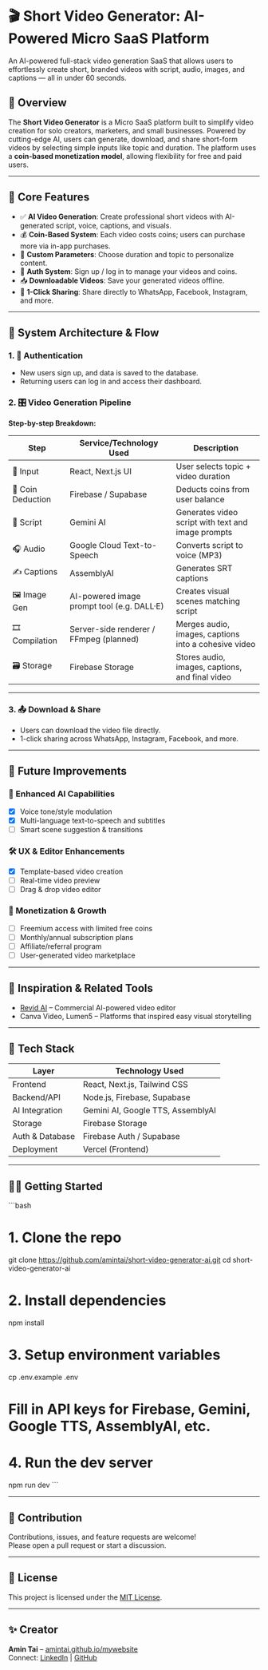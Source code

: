 
# 🎬 Short Video Generator: AI-Powered Micro SaaS Platform

An AI-powered full-stack video generation SaaS that allows users to effortlessly create short, branded videos with script, audio, images, and captions — all in under 60 seconds.

## 🚀 Overview

The **Short Video Generator** is a Micro SaaS platform built to simplify video creation for solo creators, marketers, and small businesses. Powered by cutting-edge AI, users can generate, download, and share short-form videos by selecting simple inputs like topic and duration. The platform uses a **coin-based monetization model**, allowing flexibility for free and paid users.

---

## 🧠 Core Features

- ✅ **AI Video Generation**: Create professional short videos with AI-generated script, voice, captions, and visuals.
- 💰 **Coin-Based System**: Each video costs coins; users can purchase more via in-app purchases.
- 🎯 **Custom Parameters**: Choose duration and topic to personalize content.
- 🔐 **Auth System**: Sign up / log in to manage your videos and coins.
- 📥 **Downloadable Videos**: Save your generated videos offline.
- 📲 **1-Click Sharing**: Share directly to WhatsApp, Facebook, Instagram, and more.

---

## 🧩 System Architecture & Flow

### 1. 🔐 Authentication
- New users sign up, and data is saved to the database.
- Returning users can log in and access their dashboard.

### 2. 🎛️ Video Generation Pipeline

**Step-by-step Breakdown:**

| Step              | Service/Technology Used                          | Description                                                  |
|-------------------|--------------------------------------------------|--------------------------------------------------------------|
| 🎯 Input          | React, Next.js UI                                | User selects topic + video duration                          |
| 🔻 Coin Deduction | Firebase / Supabase                              | Deducts coins from user balance                              |
| 📜 Script         | Gemini AI                                        | Generates video script with text and image prompts           |
| 🎧 Audio          | Google Cloud Text-to-Speech                      | Converts script to voice (MP3)                               |
| ✍️ Captions       | AssemblyAI                                       | Generates SRT captions                                       |
| 🖼️ Image Gen     | AI-powered image prompt tool (e.g. DALL·E)       | Creates visual scenes matching script                        |
| 🎞️ Compilation   | Server-side renderer / FFmpeg (planned)          | Merges audio, images, captions into a cohesive video         |
| 🗃️ Storage        | Firebase Storage                                 | Stores audio, images, captions, and final video              |

---

### 3. 📤 Download & Share
- Users can download the video file directly.
- 1-click sharing across WhatsApp, Instagram, Facebook, and more.

---

## 🌱 Future Improvements

### 🧠 Enhanced AI Capabilities
- [x] Voice tone/style modulation
- [x] Multi-language text-to-speech and subtitles
- [ ] Smart scene suggestion & transitions

### 🛠️ UX & Editor Enhancements
- [x] Template-based video creation
- [ ] Real-time video preview
- [ ] Drag & drop video editor

### 💸 Monetization & Growth
- [ ] Freemium access with limited free coins
- [ ] Monthly/annual subscription plans
- [ ] Affiliate/referral program
- [ ] User-generated video marketplace

---

## 🔗 Inspiration & Related Tools

- [Revid AI](https://www.revid.ai/) – Commercial AI-powered video editor
- Canva Video, Lumen5 – Platforms that inspired easy visual storytelling

---

## 🧪 Tech Stack

| Layer            | Technology Used                   |
|------------------|-----------------------------------|
| Frontend         | React, Next.js, Tailwind CSS       |
| Backend/API      | Node.js, Firebase, Supabase        |
| AI Integration   | Gemini AI, Google TTS, AssemblyAI  |
| Storage          | Firebase Storage                   |
| Auth & Database  | Firebase Auth / Supabase           |
| Deployment       | Vercel (Frontend)                  |

---

## 🧑‍💻 Getting Started

\`\`\`bash
# 1. Clone the repo
git clone https://github.com/amintai/short-video-generator-ai.git
cd short-video-generator-ai

# 2. Install dependencies
npm install

# 3. Setup environment variables
cp .env.example .env
# Fill in API keys for Firebase, Gemini, Google TTS, AssemblyAI, etc.

# 4. Run the dev server
npm run dev
\`\`\`

---

## 🙌 Contribution

Contributions, issues, and feature requests are welcome!  
Please open a pull request or start a discussion.

---

## 📜 License

This project is licensed under the [MIT License](LICENSE).

---

## ✨ Creator

**Amin Tai** – [amintai.github.io/mywebsite](https://amintai.github.io/mywebsite/)  
Connect: [LinkedIn](https://linkedin.com/in/amintai) | [GitHub](https://github.com/amintai)
